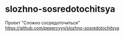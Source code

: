 # slozhno-sosredotochitsya
Проект "Сложно сосредоточиться"
https://github.com/peeercyyy/slozhno-sosredotochitsya

